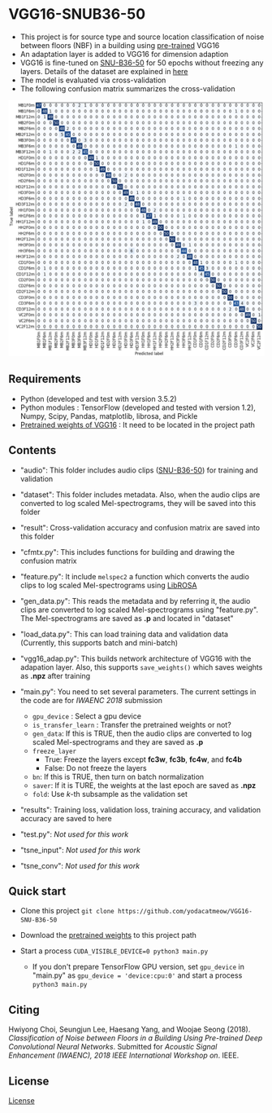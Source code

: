 # VGG16-SNUB36-50
- This project is for source type and source location classification of noise between floors (NBF) in a building using [pre-trained](https://www.cs.toronto.edu/~frossard/vgg16/vgg16_weights.npz) VGG16
- An adaptation layer is added to VGG16 for dimension adaption
- VGG16 is fine-tuned on [SNU-B36-50](https://github.com/yodacatmeow/SNU-B36-50) for 50 epochs without freezing any layers. Details of the dataset are explained in [here](https://github.com/yodacatmeow/SNU-B36-50)
- The model is evaluated via cross-validation
- The following confusion matrix summarizes the cross-validation


![](https://github.com/yodacatmeow/VGG16-SNU-B36-50/blob/master/figure/cfmtx2.png)




## Requirements

- Python (developed and test with version 3.5.2)
- Python modules : TensorFlow (developed and tested with version 1.2), Numpy, Scipy, Pandas, matplotlib, librosa, and Pickle
- [Pretrained weights of VGG16](https://www.cs.toronto.edu/~frossard/vgg16/vgg16_weights.npz) : It need to be located in the project path





## Contents

- "audio": This folder includes audio clips ([SNU-B36-50](https://github.com/yodacatmeow/SNU-B36-50)) for training and validation
- "dataset": This folder includes metadata. Also, when the audio clips are converted to log scaled Mel-spectrograms, they will be saved into this folder


- "result": Cross-validation accuracy and confusion matrix are saved into this folder
- "cfmtx.py": This includes functions for building  and drawing the confusion matrix
- "feature.py": It include ```melspec2``` a function which converts the audio clips to log scaled Mel-spectrograms using [LibROSA](https://librosa.github.io/librosa/)
- "gen_data.py": This reads the metadata and by referring it, the audio clips are converted to log scaled Mel-spectrograms using "feature.py".  The Mel-spectrograms are saved as **.p** and located in "dataset"
- "load_data.py": This can load training data and validation data (Currently, this supports batch and mini-batch)
- "vgg16_adap.py": This builds network architecture of VGG16 with the adapation layer. Also, this supports ```save_weights()``` which saves weights as **.npz** after training
- "main.py": You need to set several parameters. The current settings in the code are for *IWAENC 2018* submission
  - ```gpu_device``` : Select a gpu device
  - ``is_transfer_learn`` : Transfer the pretrained weights or not?
  - ```gen_data```: If this is TRUE, then the audio clips are converted to log scaled Mel-spectrograms and they are saved as **.p**
  - ```freeze_layer``` 
    - True: Freeze the layers except **fc3w**, **fc3b**, **fc4w**, and **fc4b**
    - False: Do not freeze the layers
  - ```bn```: If this is TRUE,  then turn on batch normalization
  - ```saver```: If it is TURE, the weights at the last epoch are saved as **.npz**
  - ```fold```: Use *k*-th subsample as the validation set
- "results": Training loss, validation loss, training accuracy, and validation accuracy are saved to here
- "test.py": *Not used for this work*
- "tsne_input": *Not used for this work*
- "tsne_conv": *Not used for this work*




## Quick start

- Clone this project ```git clone https://github.com/yodacatmeow/VGG16-SNU-B36-50```

- Download the [pretrained weights](https://www.cs.toronto.edu/~frossard/vgg16/vgg16_weights.npz) to this project path
- Start a process  ```CUDA_VISIBLE_DEVICE=0 python3 main.py``` 

  - If you don't prepare TensorFlow GPU version, set ```gpu_device``` in "main.py" as ```gpu_device = 'device:cpu:0'``` and start a process ```python3 main.py```




## Citing

Hwiyong Choi, Seungjun Lee, Haesang Yang, and Woojae Seong (2018). *Classification of Noise between Floors in a Building Using Pre-trained Deep Convolutional Neural Networks*.  Submitted for *Acoustic Signal Enhancement (IWAENC), 2018 IEEE International Workshop on*. IEEE.



## License

[License](https://github.com/yodacatmeow/VGG16_SNUB36-50/blob/master/LICENSE)
